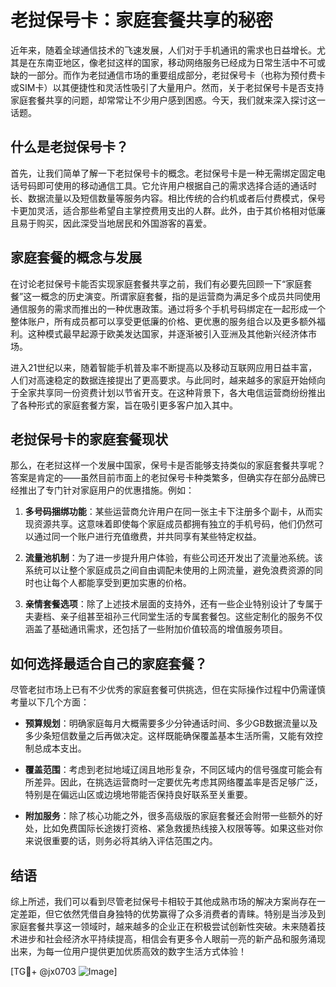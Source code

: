 # 老挝保号卡：家庭套餐共享的秘密

近年来，随着全球通信技术的飞速发展，人们对于手机通讯的需求也日益增长。尤其是在东南亚地区，像老挝这样的国家，移动网络服务已经成为日常生活中不可或缺的一部分。而作为老挝通信市场的重要组成部分，老挝保号卡（也称为预付费卡或SIM卡）以其便捷性和灵活性吸引了大量用户。然而，关于老挝保号卡是否支持家庭套餐共享的问题，却常常让不少用户感到困惑。今天，我们就来深入探讨这一话题。

## 什么是老挝保号卡？

首先，让我们简单了解一下老挝保号卡的概念。老挝保号卡是一种无需绑定固定电话号码即可使用的移动通信工具。它允许用户根据自己的需求选择合适的通话时长、数据流量以及短信数量等服务内容。相比传统的合约机或者后付费模式，保号卡更加灵活，适合那些希望自主掌控费用支出的人群。此外，由于其价格相对低廉且易于购买，因此深受当地居民和外国游客的喜爱。

## 家庭套餐的概念与发展

在讨论老挝保号卡能否实现家庭套餐共享之前，我们有必要先回顾一下“家庭套餐”这一概念的历史演变。所谓家庭套餐，指的是运营商为满足多个成员共同使用通信服务的需求而推出的一种优惠政策。通过将多个手机号码绑定在一起形成一个整体账户，所有成员都可以享受更低廉的价格、更优惠的服务组合以及更多额外福利。这种模式最早起源于欧美发达国家，并逐渐被引入亚洲及其他新兴经济体市场。

进入21世纪以来，随着智能手机普及率不断提高以及移动互联网应用日益丰富，人们对高速稳定的数据连接提出了更高要求。与此同时，越来越多的家庭开始倾向于全家共享同一份资费计划以节省开支。在这种背景下，各大电信运营商纷纷推出了各种形式的家庭套餐方案，旨在吸引更多客户加入其中。

## 老挝保号卡的家庭套餐现状

那么，在老挝这样一个发展中国家，保号卡是否能够支持类似的家庭套餐共享呢？答案是肯定的——虽然目前市面上的老挝保号卡种类繁多，但确实存在部分品牌已经推出了专门针对家庭用户的优惠措施。例如：

1. **多号码捆绑功能**：某些运营商允许用户在同一张主卡下注册多个副卡，从而实现资源共享。这意味着即使每个家庭成员都拥有独立的手机号码，他们仍然可以通过同一个账户进行充值缴费，并共同享有某些特定权益。
   
2. **流量池机制**：为了进一步提升用户体验，有些公司还开发出了流量池系统。该系统可以让整个家庭成员之间自由调配未使用的上网流量，避免浪费资源的同时也让每个人都能享受到更加实惠的价格。

3. **亲情套餐选项**：除了上述技术层面的支持外，还有一些企业特别设计了专属于夫妻档、亲子组甚至祖孙三代同堂生活的专属套餐包。这些定制化的服务不仅涵盖了基础通讯需求，还包括了一些附加价值较高的增值服务项目。

## 如何选择最适合自己的家庭套餐？

尽管老挝市场上已有不少优秀的家庭套餐可供挑选，但在实际操作过程中仍需谨慎考量以下几个方面：

- **预算规划**：明确家庭每月大概需要多少分钟通话时间、多少GB数据流量以及多少条短信数量之后再做决定。这样既能确保覆盖基本生活所需，又能有效控制总成本支出。
  
- **覆盖范围**：考虑到老挝地域辽阔且地形复杂，不同区域内的信号强度可能会有所差异。因此，在挑选运营商时一定要优先考虑其网络覆盖率是否足够广泛，特别是在偏远山区或边境地带能否保持良好联系至关重要。

- **附加服务**：除了核心功能之外，很多高级版的家庭套餐还会附带一些额外的好处，比如免费国际长途拨打资格、紧急救援热线接入权限等等。如果这些对你来说很重要的话，则务必将其纳入评估范围之内。

## 结语

综上所述，我们可以看到尽管老挝保号卡相较于其他成熟市场的解决方案尚存在一定差距，但它依然凭借自身独特的优势赢得了众多消费者的青睐。特别是当涉及到家庭套餐共享这一领域时，越来越多的企业正在积极尝试创新性突破。未来随着技术进步和社会经济水平持续提高，相信会有更多令人眼前一亮的新产品和服务涌现出来，为每一位用户提供更加优质高效的数字生活方式体验！

[TG💪+ @jx0703 ![Image](https://github.com/user-attachments/assets/dbca1d08-cadb-493c-b0ec-ad6f7a83f270)]